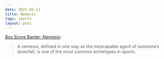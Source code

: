 ```yaml
---
date: 2025-05-13
title: Nemesis
tags: sports
layout: post
---
```


[Box Score Banter: Nemesis](https://www.baseballprospectus.com/news/article/98368/box-score-banter-nemesis/):

> A nemesis, defined in one way as the inescapable agent of someone’s downfall, is one of the most common archetypes in sports.